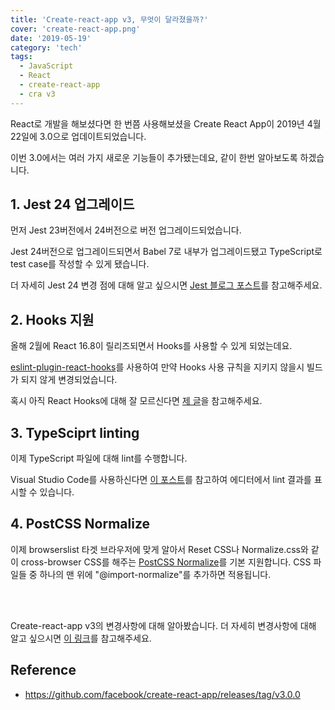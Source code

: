 ```yaml
---
title: 'Create-react-app v3, 무엇이 달라졌을까?'
cover: 'create-react-app.png'
date: '2019-05-19'
category: 'tech'
tags:
  - JavaScript
  - React
  - create-react-app
  - cra v3
---
```


React로 개발을 해보셨다면 한 번쯤 사용해보셨을 Create React App이 2019년 4월 22일에 3.0으로 업데이트되었습니다.

이번 3.0에서는 여러 가지 새로운 기능들이 추가됐는데요, 같이 한번 알아보도록 하겠습니다.

## 1. Jest 24 업그레이드

먼저 Jest 23버전에서 24버전으로 버전 업그레이드되었습니다.

Jest 24버전으로 업그레이드되면서 Babel 7로 내부가 업그레이드됐고 TypeScript로 test case를 작성할 수 있게 됐습니다.

더 자세히 Jest 24 변경 점에 대해 알고 싶으시면 [Jest 블로그 포스트](https://jestjs.io/blog/2019/01/25/jest-24-refreshing-polished-typescript-friendly)를 참고해주세요.

## 2. Hooks 지원

올해 2월에 React 16.8이 릴리즈되면서 Hooks를 사용할 수 있게 되었는데요.

[eslint-plugin-react-hooks](https://www.npmjs.com/package/eslint-plugin-react-hooks)를 사용하여 만약 Hooks 사용 규칙을 지키지 않을시 빌드가 되지 않게 변경되었습니다.

혹시 아직 React Hooks에 대해 잘 모르신다면 [제 글](https://john015.github.io/introducing-react-hooks)을 참고해주세요.

## 3. TypeSciprt linting

이제 TypeScript 파일에 대해 lint를 수행합니다.

Visual Studio Code를 사용하신다면 [이 포스트](https://facebook.github.io/create-react-app/docs/setting-up-your-editor#displaying-lint-output-in-the-editor)를 참고하여 에디터에서 lint 결과를 표시할 수 있습니다.

## 4. PostCSS Normalize

이제 browserslist 타겟 브라우저에 맞게 알아서 Reset CSS나 Normalize.css와 같이 cross-browser CSS를 해주는 [PostCSS Normalize](https://www.npmjs.com/package/postcss-normalize)를 기본 지원합니다.
CSS 파일들 중 하나의 맨 위에 "@import-normalize"를 추가하면 적용됩니다.

<br>
<br>

Create-react-app v3의 변경사항에 대해 알아봤습니다. 더 자세히 변경사항에 대해 알고 싶으시면 [이 링크](https://github.com/facebook/create-react-app/releases/tag/v3.0.0)를 참고해주세요.

## Reference

- https://github.com/facebook/create-react-app/releases/tag/v3.0.0
